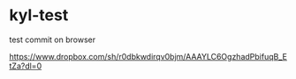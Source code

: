 # kyl-test
test
commit on browser


https://www.dropbox.com/sh/r0dbkwdirqv0bjm/AAAYLC6OgzhadPbifuqB_EtZa?dl=0
